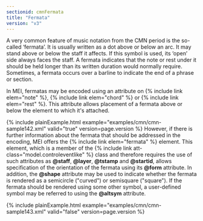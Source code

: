 ```yaml
---
sectionid: cmnFermata
title: "Fermata"
version: "v3"
---
```


A very common feature of music notation from the CMN period is the so-called
‘fermata’. It is usually written as a dot above or below an arc. It
may stand above or below the staff it affects. If this symbol is used, its
‘open’ side always faces the staff. A fermata indicates that the note
or rest under it should be held longer than its written duration would normally require.
Sometimes, a fermata occurs over a barline to indicate the end of a phrase or section.

In MEI, fermatas may be encoded using an attribute on {% include link elem="note" %}, {% include link elem="chord" %} or {% include link elem="rest" %}. This attribute allows placement
of a fermata above or below the element to which it's attached.

{% include plainExample.html example="examples/cmn/cmn-sample142.xml" valid="true" version=page.version %}
However, if there is further information about the fermata that should be addressed
in
the encoding, MEI offers the {% include link elem="fermata" %} element. This element, which is
a member of the {% include link att-class="model.controleventlike" %} class and therefore
requires the use of such attributes as **@staff**, **@layer**,
**@tstamp** and **@startid**, allows specification of the orientation of the
fermata using its **@form** attribute. In addition, the **@shape** attribute
may be used to indicate whether the fermata is rendered as a semicircle ("curved")
or
semisquare ("square"). If the fermata should be rendered using some other symbol,
a
user-defined symbol may be referred to using the **@altsym** attribute.

{% include plainExample.html example="examples/cmn/cmn-sample143.xml" valid="false" version=page.version %}
